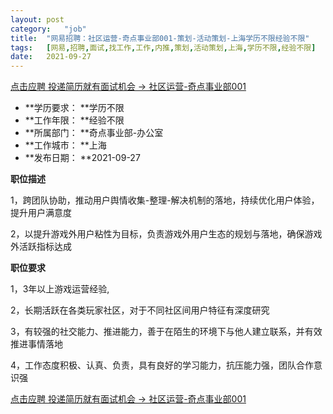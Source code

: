 ```yaml
---
layout:	post
category:	"job"
title:	"网易招聘：社区运营-奇点事业部001-策划-活动策划-上海学历不限经验不限"
tags:	[网易,招聘,面试,找工作,工作,内推,策划,活动策划,上海,学历不限,经验不限]
date:	2021-09-27
---
```


[点击应聘 投递简历就有面试机会 ->  社区运营-奇点事业部001](http://mobile.bole.netease.com/bole/boleDetail?id=34849&employeeId=346f03c3cda5f04c&key=all)



- **学历要求： **学历不限
- **工作年限： **经验不限
- **所属部门： **奇点事业部-办公室
- **工作城市： **上海
- **发布日期： **2021-09-27



**职位描述**

1，跨团队协助，推动用户舆情收集-整理-解决机制的落地，持续优化用户体验，提升用户满意度

2，以提升游戏外用户粘性为目标，负责游戏外用户生态的规划与落地，确保游戏外活跃指标达成









**职位要求**

1，3年以上游戏运营经验,

2，长期活跃在各类玩家社区，对于不同社区间用户特征有深度研究

3，有较强的社交能力、推进能力，善于在陌生的环境下与他人建立联系，并有效推进事情落地

4，工作态度积极、认真、负责，具有良好的学习能力，抗压能力强，团队合作意识强



[点击应聘 投递简历就有面试机会 ->  社区运营-奇点事业部001](http://mobile.bole.netease.com/bole/boleDetail?id=34849&employeeId=346f03c3cda5f04c&key=all)